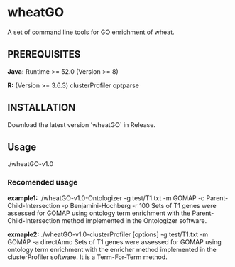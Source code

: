 # wheatGO
A set of command line tools for GO enrichment of wheat.


## PREREQUISITES

**Java:**  Runtime >= 52.0 (Version >= 8)

**R:** (Version >=  3.6.3)
clusterProfiler
optparse


## INSTALLATION

Download the latest version 'wheatGO`  in Release.

## Usage
./wheatGO-v1.0

### Recomended usage
**example1:** ./wheatGO-v1.0-Ontologizer -g test/T1.txt -m GOMAP -c Parent-Child-Intersection -p Benjamini-Hochberg -r 100
Sets of T1 genes were assessed for GOMAP using ontology term enrichment with the Parent-Child-Intersection method implemented in the Ontologizer software.

**exmaple2:** ./wheatGO-v1.0-clusterProfiler [options] -g test/T1.txt -m GOMAP -a directAnno
Sets of T1 genes were assessed for GOMAP using ontology term enrichment with the enricher method implemented in the clusterProfiler software. It is a Term-For-Term method.
